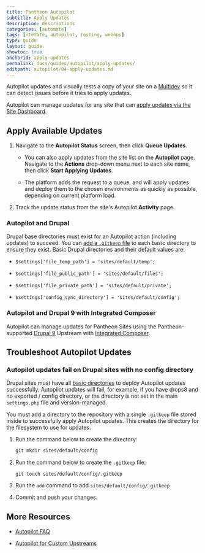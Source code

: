 ```yaml
---
title: Pantheon Autopilot
subtitle: Apply Updates
description: descriptions
categories: [automate]
tags: [iterate, autopilot, testing, webops]
type: guide
layout: guide
showtoc: true
anchorid: apply-updates
permalink: docs/guides/autopilot/apply-updates/
editpath: autopilot/04-apply-updates.md
---
```


Autopilot updates and visually tests a copy of your site on a [Multidev](/guides/multidev) so it can detect issues before it tries to apply updates.

Autopilot can manage updates for any site that can [apply updates via the Site Dashboard](/core-updates#apply-upstream-updates-via-the-site-dashboard).

## Apply Available Updates

1. Navigate to the **Autopilot Status** screen, then click **Queue Updates**.

    - You can also apply updates from the site list on the **<i className="fa fa-robot"></i> Autopilot** page. Navigate to the **Actions** <i className="fa fa-chevron-down fa-w-14"></i> drop-down menu next to each site name, then click **Start Applying Updates**.

    - The platform adds the request to a queue, and will apply updates and deploy them to the chosen environments as quickly as possible, depending on current platform load.

1. Track the update status from the site's Autopilot **Activity** page.

### Autopilot and Drupal

Drupal base directories must exist for an Autopilot action (including updates) to succeed. You can [add a `.gitkeep` file](#autopilot-updates-fail-on-drupal-sites-with-no-config-directory) to each basic directory to ensure they exist. Basic Drupal directories and their default values are:

- `$settings['file_temp_path'] = 'sites/default/temp';`   

- `$settings['file_public_path'] = 'sites/default/files';`

- `$settings['file_private_path'] = 'sites/default/private';`

- `$settings['config_sync_directory'] = 'sites/default/config';`

### Autopilot and Drupal 9 with Integrated Composer

Autopilot can manage updates for Pantheon Sites using the Pantheon-supported [Drupal 9](/drupal-9) Upstream with [Integrated Composer](/guides/integrated-composer).

## Troubleshoot Autopilot Updates 

### Autopilot updates fail on Drupal sites with no config directory

Drupal sites must have all [basic directories](#autopilot-and-drupal) to deploy Autopilot updates successfully. Autopilot updates will fail, for example, if you have drops8 and no exported / config directory, or the directory is not set in the main `settings.php` file and version-managed. 

You must add a directory to the repository with a single `.gitkeep` file stored inside to successfully apply Autopilot updates. This creates the directory for the filesystem to use for updates. 

1. Run the command below to create the directory:

    ```bash{promptUser: user}
    git mkdir sites/default/config 
    ```

1. Run the command below to create the `.gitkeep` ﬁle:

    ```bash{promptUser: user}
    git touch sites/default/config/.gitkeep 
    ```
 
1. Run the `add` command to add `sites/default/config/.gitkeep` 

1. Commit and push your changes.

## More Resources

- [Autopilot FAQ](/guides/autopilot/autopilot-faq/)

- [Autopilot for Custom Upstreams](/guides/autopilot-custom-upstream)
